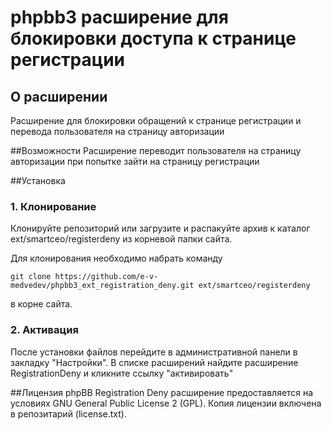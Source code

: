 # phpbb3 расширение для блокировки доступа к странице регистрации

## О расширении
Расширение для блокировки обращений к странице регистрации и перевода пользователя на страницу авторизации

##Возможности
Расширение переводит пользователя на страницу авторизации при попытке зайти на страницу регистрации

##Установка
### 1. Клонирование
Клонируйте репозиторий или загрузите и распакуйте архив к каталог ext/smartceo/registerdeny из корневой папки сайта.

Для клонирования необходимо набрать команду
```
git clone https://github.com/e-v-medvedev/phpbb3_ext_registration_deny.git ext/smartceo/registerdeny
```
в корне сайта.

### 2. Активация
После установки файлов перейдите в административной панели в закладку "Настройки".
В списке расширений найдите расширение RegistrationDeny и кликните ссылку "активировать"


##Лицензия
phpBB Registration Deny расширение предоставляется на условиях GNU General Public
License 2 (GPL). Копия лицензии включена в репозитарий (license.txt).
